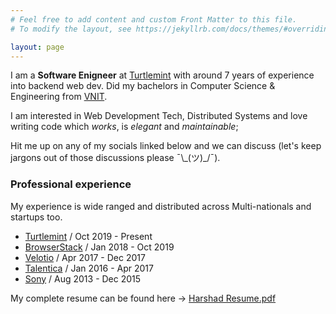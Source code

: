 ```yaml
---
# Feel free to add content and custom Front Matter to this file.
# To modify the layout, see https://jekyllrb.com/docs/themes/#overriding-theme-defaults

layout: page
---
```

I am a **Software Enigneer** at [Turtlemint](https://www.turtlemint.com/) with around 7 years of experience into backend web dev. Did my bachelors in Computer Science & Engineering from [VNIT](http://vnit.ac.in/).  
  
I am interested in Web Development Tech, Distributed Systems and love writing code which *works*, is *elegant* and *maintainable*;  
  
Hit me up on any of my socials linked below and we can discuss (let's keep jargons out of those discussions please ¯\\\_(ツ)\_/¯).

### Professional experience
My experience is wide ranged and distributed across Multi-nationals and startups too.
* [Turtlemint](https://www.turtlemint.com/) / Oct 2019 - Present
* [BrowserStack](http://browserstack.com/) / Jan 2018 - Oct 2019
* [Velotio](https://www.velotio.com/) / Apr 2017 - Dec 2017
* [Talentica](https://www.talentica.com/) / Jan 2016 - Apr 2017
* [Sony](https://www.sonyindiasoftware.co.in/) / Aug 2013 - Dec 2015

  
My complete resume can be found here -> [Harshad Resume.pdf](https://drive.google.com/file/d/1XOF7l5pnbrXy9sjpF2cds0IKPOg75tFm/view?usp=sharing)